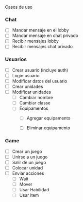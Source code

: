 Casos de uso

### Chat

- [ ]  Mandar mensaje en el lobby
- [ ]  Mandar mensaje en chat privado
- [ ]  Recibir mensajes lobby
- [ ]  Recibir mensajes chat privado

### Usuarios

- [ ] Crear usuario (incluye auth)
- [ ] Login usuario
- [ ] Modificar datos del usuario
- [ ] Crear unidades
- [ ] Modificar unidades
  - [ ] Cambiar nombre
  - [ ] Cambiar classe
  - [ ] Equipamentos
    - [ ] Agregar equipamento
    - [ ] Eliminar equipamento 


### Game

- [ ] Crear un juego
- [ ] Unirse a un juego
- [ ] Salir de un juego
- [ ] Colocar unidad
- [ ] Enviar acciones
  - [ ] Wait
  - [ ] Mover
  - [ ] Usar Habilidad
  - [ ] Usar Item